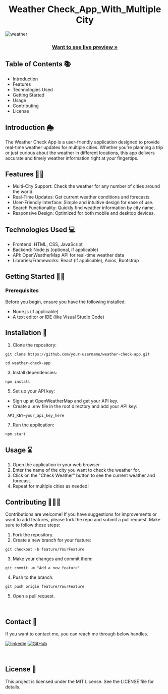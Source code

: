 <h1 align="center"> Weather Check_App_With_Multiple City  </h1>

![weather](https://github.com/user-attachments/assets/4214241e-210b-4528-a598-43bcbd0c4be1)

<h3 align="center"><a href="https://manjunathglo.github.io/Weather-App-in-HTML-CSS-and-JavaScript/"><strong>Want to see live preview »</strong></a></h3>

## Table of Contents 📚 

- Introduction
- Features
- Technologies Used
- Getting Started
- Usage
- Contributing
- License

## Introduction 🌦️

The Weather Check App is a user-friendly application designed to provide real-time weather updates for multiple cities. 
Whether you're planning a trip or just curious about the weather in different locations, this app delivers accurate and timely weather information right at your fingertips.

## Features 🔑💡

- Multi-City Support: Check the weather for any number of cities around the world.
- Real-Time Updates: Get current weather conditions and forecasts.
- User-Friendly Interface: Simple and intuitive design for ease of use.
- Search Functionality: Quickly find weather information by city name.
- Responsive Design: Optimized for both mobile and desktop devices.

## Technologies Used 💻

- Frontend: HTML, CSS, JavaScript
- Backend: Node.js (optional, if applicable)
- API: OpenWeatherMap API for real-time weather data
- Libraries/Frameworks: React (if applicable), Axios, Bootstrap

## Getting Started 🚀🚀
### Prerequisites

Before you begin, ensure you have the following installed:

- Node.js (if applicable)
- A text editor or IDE (like Visual Studio Code)

## Installation 🚀

1. Clone the repository:
 ```
git clone https://github.com/your-username/weather-check-app.git

cd weather-check-app
```

3. Install dependencies:

```
npm install
```

5. Set up your API key:
- Sign up at OpenWeatherMap and get your API key.
- Create a .env file in the root directory and add your API key:
  
```
 API_KEY=your_api_key_here
```
   
7. Run the application:
   
```
npm start
```
## Usage ⌛

1. Open the application in your web browser.
2. Enter the name of the city you want to check the weather for.
3. Click on the "Check Weather" button to see the current weather and forecast.
4. Repeat for multiple cities as needed!

## Contributing 👨‍💻👋

Contributions are welcome! If you have suggestions for improvements or want to add features, please fork the repo and submit a pull request. Make sure to follow these steps:

1. Fork the repository.
2. Create a new branch for your feature:
```
git checkout -b feature/YourFeature
```

3. Make your changes and commit them:
```
git commit -m "Add a new feature"
```
4. Push to the branch:

```
git push origin feature/YourFeature
```
5. Open a pull request.

<br />

   
   

## Contact 📧

If you want to contact me, you can reach me through below handles.

[![linkedin](https://img.shields.io/badge/ManjunathGL-0077B5?style=for-the-badge&logo=linkedin&logoColor=white)](https://www.linkedin.com/in/manjunathgl/)
[![GitHub](https://img.shields.io/badge/ManjunathGl-20232A?style=for-the-badge&logo=Github&logoColor=white)](https://github.com/ManjunathGlO)

<br />



## License 📜

This project is licensed under the MIT License. See the LICENSE file for details.


   
